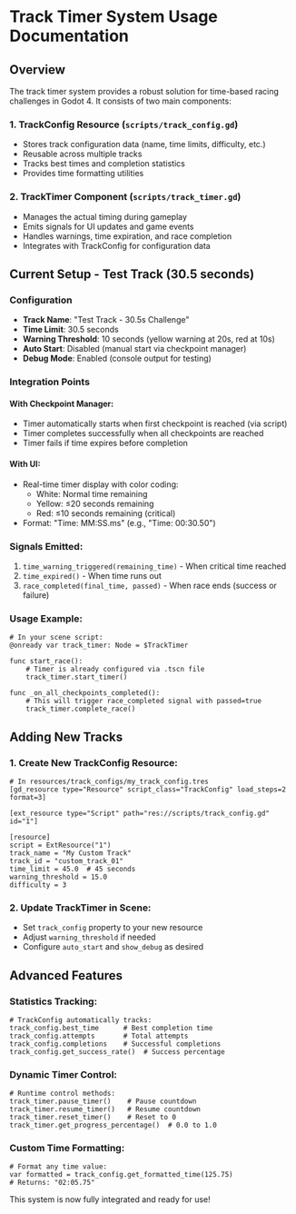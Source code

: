 # Track Timer System Usage Documentation

## Overview
The track timer system provides a robust solution for time-based racing challenges in Godot 4. It consists of two main components:

### 1. TrackConfig Resource (`scripts/track_config.gd`)
- Stores track configuration data (name, time limits, difficulty, etc.)
- Reusable across multiple tracks
- Tracks best times and completion statistics
- Provides time formatting utilities

### 2. TrackTimer Component (`scripts/track_timer.gd`)
- Manages the actual timing during gameplay
- Emits signals for UI updates and game events
- Handles warnings, time expiration, and race completion
- Integrates with TrackConfig for configuration data

## Current Setup - Test Track (30.5 seconds)

### Configuration
- **Track Name**: "Test Track - 30.5s Challenge"
- **Time Limit**: 30.5 seconds
- **Warning Threshold**: 10 seconds (yellow warning at 20s, red at 10s)
- **Auto Start**: Disabled (manual start via checkpoint manager)
- **Debug Mode**: Enabled (console output for testing)

### Integration Points

#### With Checkpoint Manager:
- Timer automatically starts when first checkpoint is reached (via script)
- Timer completes successfully when all checkpoints are reached
- Timer fails if time expires before completion

#### With UI:
- Real-time timer display with color coding:
  - White: Normal time remaining
  - Yellow: ≤20 seconds remaining
  - Red: ≤10 seconds remaining (critical)
- Format: "Time: MM:SS.ms" (e.g., "Time: 00:30.50")

### Signals Emitted:
1. `time_warning_triggered(remaining_time)` - When critical time reached
2. `time_expired()` - When time runs out
3. `race_completed(final_time, passed)` - When race ends (success or failure)

### Usage Example:
```gdscript
# In your scene script:
@onready var track_timer: Node = $TrackTimer

func start_race():
    # Timer is already configured via .tscn file
    track_timer.start_timer()

func _on_all_checkpoints_completed():
    # This will trigger race_completed signal with passed=true
    track_timer.complete_race()
```

## Adding New Tracks

### 1. Create New TrackConfig Resource:
```gdscript
# In resources/track_configs/my_track_config.tres
[gd_resource type="Resource" script_class="TrackConfig" load_steps=2 format=3]

[ext_resource type="Script" path="res://scripts/track_config.gd" id="1"]

[resource]
script = ExtResource("1")
track_name = "My Custom Track"
track_id = "custom_track_01"
time_limit = 45.0  # 45 seconds
warning_threshold = 15.0
difficulty = 3
```

### 2. Update TrackTimer in Scene:
- Set `track_config` property to your new resource
- Adjust `warning_threshold` if needed
- Configure `auto_start` and `show_debug` as desired

## Advanced Features

### Statistics Tracking:
```gdscript
# TrackConfig automatically tracks:
track_config.best_time      # Best completion time
track_config.attempts       # Total attempts
track_config.completions    # Successful completions
track_config.get_success_rate()  # Success percentage
```

### Dynamic Timer Control:
```gdscript
# Runtime control methods:
track_timer.pause_timer()    # Pause countdown
track_timer.resume_timer()   # Resume countdown
track_timer.reset_timer()    # Reset to 0
track_timer.get_progress_percentage()  # 0.0 to 1.0
```

### Custom Time Formatting:
```gdscript
# Format any time value:
var formatted = track_config.get_formatted_time(125.75)
# Returns: "02:05.75"
```

This system is now fully integrated and ready for use!
